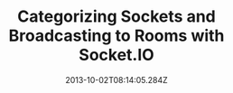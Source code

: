 ---
title: "Categorizing Sockets and Broadcasting to Rooms with Socket.IO"
date: "2013-10-02T08:14:05.284Z"
layout: post
path: "/categorizing-sockets-and-broadcasting-to-rooms-with-socket-io-27d6a57b4b96/"
---